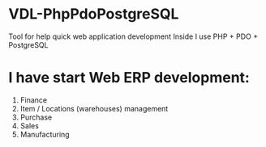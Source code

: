 # VDL-PhpPdoPostgreSQL
Tool for help quick web application development 
Inside I use PHP + PDO + PostgreSQL

# I have start Web ERP development:
01. Finance
02. Item / Locations (warehouses) management
03. Purchase
04. Sales
05. Manufacturing  
